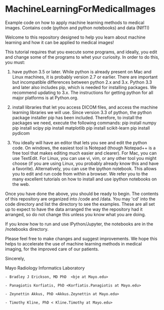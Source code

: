# MachineLearningForMedicalImages
Example code on how to apply machine learning methods to medical images. Contains code (python and python notebooks) and data (NIfTI)

Welcome to this repository designed to help you learn about machine learning and how it can be applied to medical images!

This tutorial requires that you execute some programs, and ideally, you edit and change some of the programs to whet your curiosity. In order to do this, you must:

1. have python 3.5 or later. While python is already present on Mac and Linux machines, it is probably version 2.7 or earlier. There are important but incompatible differences between python 2.x and 3.x. Python 3.3 and later also includes pip, which is needed for installing packages. We recommend updating to 3.x. The instructions for getting python for all major platforms is at Python.org.

2. install libraries that let you access DICOM files, and access the machine learning libraries we will use. Since version 3.3 of python, the python package installer pip has been included. Therefore, to install the packages we need, execute the following commands:
  pip install numpy
  pip install scipy
  pip install matplotlib
  pip install scikit-learn
  pip install pydicom

3. You ideally will have an editor that lets you see and edit the python code. On windows, the easiest tool is Notepad (though Notepad++ is a free tool that makes editing much easier and clearer). For Mac, you can use TextEdit. For Linux, you can use vi, vim, or any other tool you might choose (if you are using Linux, you probably already know this and have a favorite).
  Alternatively, you can use the ipython notebook. This allows you to edit and run code from within a browser. We refer you to the many excellent tutorials on how to install and use ipython notebooks on the web.

Once you have done the above, you should be ready to begin. The contents of this repository are organized into /code and /data. You may 'cd' into the code directory and list the directory to see the examples. These are all set up to expect to have the data arranged the way the repository had it arranged, so do not change this unless you know what you are doing.

If you know how to run and use IPython/Jupyter, the notebooks are in the /notebooks directory.

Please feel free to make changes and suggest improvements. We hope this helps to accelerate the use of machine learning methods in medical imaging, for the improved care of our patients.

Sincerely,

  Mayo Radiology Informatics Laboratory

    - Bradley J Erickson, MD PhD  <bje at Mayo.edu>
  
    - Panagiotis Korfiatis, PhD <Korfiatis.Panagiotis at Mayo.edu>
  
    - Zeynettin Akkus, PhD <Akkus.Zeynettin at Mayo.edu>
  
    - Timothy Kline, PhD < Kline.Timothy at Mayo.edu>
    
